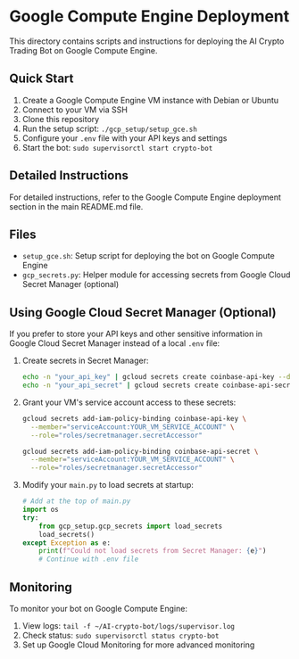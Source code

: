 # Google Compute Engine Deployment

This directory contains scripts and instructions for deploying the AI Crypto Trading Bot on Google Compute Engine.

## Quick Start

1. Create a Google Compute Engine VM instance with Debian or Ubuntu
2. Connect to your VM via SSH
3. Clone this repository
4. Run the setup script: `./gcp_setup/setup_gce.sh`
5. Configure your `.env` file with your API keys and settings
6. Start the bot: `sudo supervisorctl start crypto-bot`

## Detailed Instructions

For detailed instructions, refer to the Google Compute Engine deployment section in the main README.md file.

## Files

- `setup_gce.sh`: Setup script for deploying the bot on Google Compute Engine
- `gcp_secrets.py`: Helper module for accessing secrets from Google Cloud Secret Manager (optional)

## Using Google Cloud Secret Manager (Optional)

If you prefer to store your API keys and other sensitive information in Google Cloud Secret Manager instead of a local `.env` file:

1. Create secrets in Secret Manager:
   ```bash
   echo -n "your_api_key" | gcloud secrets create coinbase-api-key --data-file=-
   echo -n "your_api_secret" | gcloud secrets create coinbase-api-secret --data-file=-
   ```

2. Grant your VM's service account access to these secrets:
   ```bash
   gcloud secrets add-iam-policy-binding coinbase-api-key \
     --member="serviceAccount:YOUR_VM_SERVICE_ACCOUNT" \
     --role="roles/secretmanager.secretAccessor"
   
   gcloud secrets add-iam-policy-binding coinbase-api-secret \
     --member="serviceAccount:YOUR_VM_SERVICE_ACCOUNT" \
     --role="roles/secretmanager.secretAccessor"
   ```

3. Modify your `main.py` to load secrets at startup:
   ```python
   # Add at the top of main.py
   import os
   try:
       from gcp_setup.gcp_secrets import load_secrets
       load_secrets()
   except Exception as e:
       print(f"Could not load secrets from Secret Manager: {e}")
       # Continue with .env file
   ```

## Monitoring

To monitor your bot on Google Compute Engine:

1. View logs: `tail -f ~/AI-crypto-bot/logs/supervisor.log`
2. Check status: `sudo supervisorctl status crypto-bot`
3. Set up Google Cloud Monitoring for more advanced monitoring
